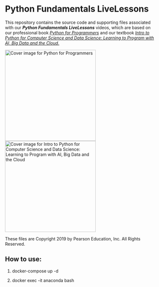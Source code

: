 # Python Fundamentals LiveLessons
This repository contains the source code and supporting files associated with our **_Python Fundamentals LiveLessons_** videos, which are based on our professional book <a href=https://amzn.to/2Kd8dQk target="_blank">_Python for Programmers_</a> and our textbook <a href=https://amzn.to/2KfCptN target="_blank">_Intro to Python for Computer Science and Data Science: Learning to Program with AI, Big Data and the Cloud_.</a>
    
<img src="https://deitel.com/wp-content/uploads/2020/01/python-for-programmers.jpg" alt="Cover image for Python for Programmers" width=300/>

<img src="https://deitel.com/wp-content/uploads/2020/01/intro-to-python-for-computer-science-and-data-science.jpg" alt="Cover image for Intro to Python for Computer Science and Data Science: Learning to Program with AI, Big Data and the Cloud" width=300/>

These files are Copyright 2019 by Pearson Education, Inc. All Rights Reserved. 

## How to use:
1. docker-compose up -d 

2. docker exec -it anaconda bash


